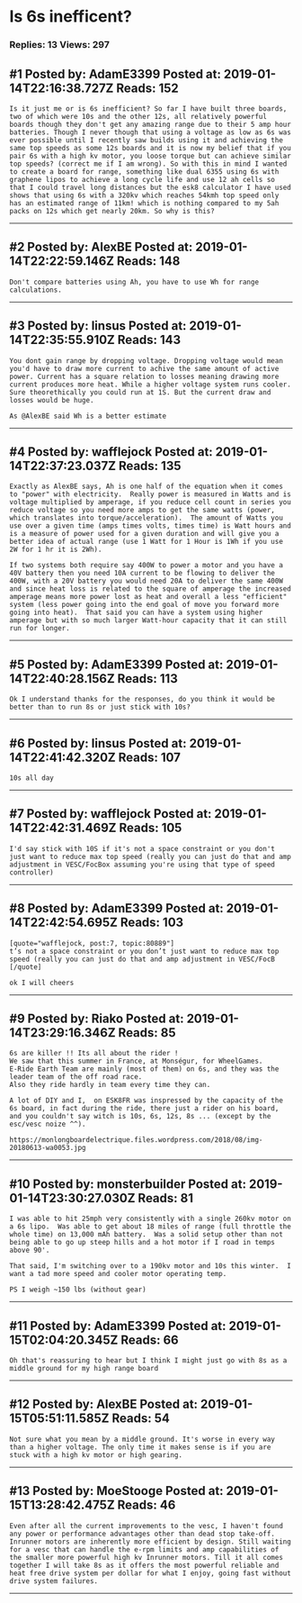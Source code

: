 # Is 6s inefficent?

### Replies: 13 Views: 297

## \#1 Posted by: AdamE3399 Posted at: 2019-01-14T22:16:38.727Z Reads: 152

```
Is it just me or is 6s inefficient? So far I have built three boards, two of which were 10s and the other 12s, all relatively powerful boards though they don't get any amazing range due to their 5 amp hour batteries. Though I never though that using a voltage as low as 6s was ever possible until I recently saw builds using it and achieving the same top speeds as some 12s boards and it is now my belief that if you pair 6s with a high kv motor, you loose torque but can achieve similar top speeds? (correct me if I am wrong). So with this in mind I wanted to create a board for range, something like dual 6355 using 6s with graphene lipos to achieve a long cycle life and use 12 ah cells so that I could travel long distances but the esk8 calculator I have used shows that using 6s with a 320kv which reaches 54kmh top speed only has an estimated range of 11km! which is nothing compared to my 5ah packs on 12s which get nearly 20km. So why is this?
```

---
## \#2 Posted by: AlexBE Posted at: 2019-01-14T22:22:59.146Z Reads: 148

```
Don't compare batteries using Ah, you have to use Wh for range calculations.
```

---
## \#3 Posted by: linsus Posted at: 2019-01-14T22:35:55.910Z Reads: 143

```
You dont gain range by dropping voltage. Dropping voltage would mean you'd have to draw more current to achive the same amount of active power. Current has a square relation to losses meaning drawing more current produces more heat. While a higher voltage system runs cooler. Sure theorethically you could run at 1S. But the current draw and losses would be huge.

As @AlexBE said Wh is a better estimate
```

---
## \#4 Posted by: wafflejock Posted at: 2019-01-14T22:37:23.037Z Reads: 135

```
Exactly as AlexBE says, Ah is one half of the equation when it comes to "power" with electricity.  Really power is measured in Watts and is voltage multiplied by amperage, if you reduce cell count in series you reduce voltage so you need more amps to get the same watts (power, which translates into torque/acceleration).  The amount of Watts you use over a given time (amps times volts, times time) is Watt hours and is a measure of power used for a given duration and will give you a better idea of actual range (use 1 Watt for 1 Hour is 1Wh if you use 2W for 1 hr it is 2Wh).

If two systems both require say 400W to power a motor and you have a 40V battery then you need 10A current to be flowing to deliver the 400W, with a 20V battery you would need 20A to deliver the same 400W and since heat loss is related to the square of amperage the increased amperage means more power lost as heat and overall a less "efficient" system (less power going into the end goal of move you forward more going into heat).  That said you can have a system using higher amperage but with so much larger Watt-hour capacity that it can still run for longer.
```

---
## \#5 Posted by: AdamE3399 Posted at: 2019-01-14T22:40:28.156Z Reads: 113

```
Ok I understand thanks for the responses, do you think it would be better than to run 8s or just stick with 10s?
```

---
## \#6 Posted by: linsus Posted at: 2019-01-14T22:41:42.320Z Reads: 107

```
10s all day
```

---
## \#7 Posted by: wafflejock Posted at: 2019-01-14T22:42:31.469Z Reads: 105

```
I'd say stick with 10S if it's not a space constraint or you don't just want to reduce max top speed (really you can just do that and amp adjustment in VESC/FocBox assuming you're using that type of speed controller)
```

---
## \#8 Posted by: AdamE3399 Posted at: 2019-01-14T22:42:54.695Z Reads: 103

```
[quote="wafflejock, post:7, topic:80889"]
t’s not a space constraint or you don’t just want to reduce max top speed (really you can just do that and amp adjustment in VESC/FocB
[/quote]

ok I will cheers
```

---
## \#9 Posted by: Riako Posted at: 2019-01-14T23:29:16.346Z Reads: 85

```
6s are killer !! Its all about the rider !
We saw that this summer in France, at Monségur, for WheelGames.
E-Ride Earth Team are mainly (most of them) on 6s, and they was the leader team of the off road race.
Also they ride hardly in team every time they can.

A lot of DIY and I,  on ESK8FR was inspressed by the capacity of the 6s board, in fact during the ride, there just a rider on his board, and you couldn't say witch is 10s, 6s, 12s, 8s ... (except by the esc/vesc noize ^^).

https://monlongboardelectrique.files.wordpress.com/2018/08/img-20180613-wa0053.jpg
```

---
## \#10 Posted by: monsterbuilder Posted at: 2019-01-14T23:30:27.030Z Reads: 81

```
I was able to hit 25mph very consistently with a single 260kv motor on a 6s lipo.  Was able to get about 18 miles of range (full throttle the whole time) on 13,000 mAh battery.  Was a solid setup other than not being able to go up steep hills and a hot motor if I road in temps above 90'.

That said, I'm switching over to a 190kv motor and 10s this winter.  I want a tad more speed and cooler motor operating temp.

PS I weigh ~150 lbs (without gear)
```

---
## \#11 Posted by: AdamE3399 Posted at: 2019-01-15T02:04:20.345Z Reads: 66

```
Oh that's reassuring to hear but I think I might just go with 8s as a middle ground for my high range board
```

---
## \#12 Posted by: AlexBE Posted at: 2019-01-15T05:51:11.585Z Reads: 54

```
Not sure what you mean by a middle ground. It's worse in every way than a higher voltage. The only time it makes sense is if you are stuck with a high kv motor or high gearing.
```

---
## \#13 Posted by: MoeStooge Posted at: 2019-01-15T13:28:42.475Z Reads: 46

```
Even after all the current improvements to the vesc, I haven't found any power or performance advantages other than dead stop take-off.  Inrunner motors are inherently more efficient by design. Still waiting for a vesc that can handle the e-rpm limits and amp capabilities of the smaller more powerful high kv Inrunner motors. Till it all comes together I will take 8s as it offers the most powerful reliable and heat free drive system per dollar for what I enjoy, going fast without drive system failures.
```

---
